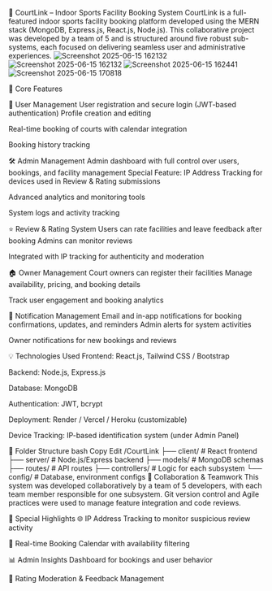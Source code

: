🏸 CourtLink – Indoor Sports Facility Booking System CourtLink is a full-featured indoor sports facility booking platform developed using the MERN stack (MongoDB, Express.js, React.js, Node.js). This collaborative project was developed by a team of 5 and is structured around five robust sub-systems, each focused on delivering seamless user and administrative experiences.
![Screenshot 2025-06-15 162132](https://github.com/user-attachments/assets/45a86971-792e-4c24-868c-4d25e0ae6e53)
![Screenshot 2025-06-15 162132](https://github.com/user-attachments/assets/7695670c-06ee-4afa-8c8b-5d8)
![Screenshot 2025-06-15 162441](https://github.com/user-attachments/assets/ed81a97b-0a9c-4f09-9274-1c088655740b)
![Screenshot 2025-06-15 170818](https://github.com/user-attachments/assets/b5dcb8dd-1e7a-4e27-97ce-d8d8898fc9f2)

🚀 Core Features

👤 User Management User registration and secure login (JWT-based authentication)
Profile creation and editing

Real-time booking of courts with calendar integration

Booking history tracking

🛠️ Admin Management Admin dashboard with full control over users, bookings, and facility management
Special Feature: IP Address Tracking for devices used in Review & Rating submissions

Advanced analytics and monitoring tools

System logs and activity tracking

⭐ Review & Rating System Users can rate facilities and leave feedback after booking
Admins can monitor reviews

Integrated with IP tracking for authenticity and moderation

🏠 Owner Management Court owners can register their facilities
Manage availability, pricing, and booking details

Track user engagement and booking analytics

🔔 Notification Management Email and in-app notifications for booking confirmations, updates, and reminders
Admin alerts for system activities

Owner notifications for new bookings and reviews

💡 Technologies Used Frontend: React.js, Tailwind CSS / Bootstrap

Backend: Node.js, Express.js

Database: MongoDB

Authentication: JWT, bcrypt

Deployment: Render / Vercel / Heroku (customizable)

Device Tracking: IP-based identification system (under Admin Panel)

📁 Folder Structure bash Copy Edit /CourtLink ├── client/ # React frontend ├── server/ # Node.js/Express backend ├── models/ # MongoDB schemas ├── routes/ # API routes ├── controllers/ # Logic for each subsystem └── config/ # Database, environment configs 🤝 Collaboration & Teamwork This system was developed collaboratively by a team of 5 developers, with each team member responsible for one subsystem. Git version control and Agile practices were used to manage feature integration and code reviews.

📌 Special Highlights 🌐 IP Address Tracking to monitor suspicious review activity

📅 Real-time Booking Calendar with availability filtering

📊 Admin Insights Dashboard for bookings and user behavior

💬 Rating Moderation & Feedback Management
